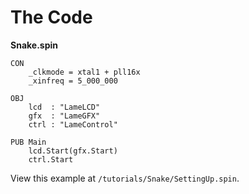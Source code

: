 # The Code

**Snake.spin**

    CON
        _clkmode = xtal1 + pll16x
        _xinfreq = 5_000_000

    OBJ
        lcd  : "LameLCD"
        gfx  : "LameGFX"
        ctrl : "LameControl"

    PUB Main
        lcd.Start(gfx.Start)
        ctrl.Start

View this example at `/tutorials/Snake/SettingUp.spin`.
